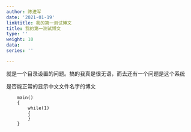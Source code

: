 ```yaml
---
author: 陈进军
date: '2021-01-19'
linktitle: 我的第一测试博文
title: 我的第一测试博文
type: ''
weight: 10
data: 
series: ''

---
```

就是一个目录设置的问题。搞的我真是很无语，而去还有一个问题是这个系统

是否能正常的显示中文文件名字的博文
```
    main()
    {
    	while(1)
        {
        }
    }
```
